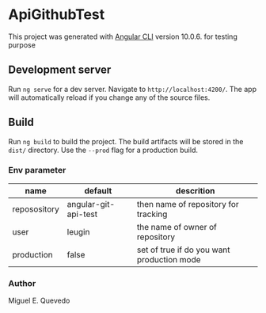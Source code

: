 # ApiGithubTest

This project was generated with [Angular CLI](https://github.com/angular/angular-cli) version 10.0.6.
 for testing purpose
## Development server

Run `ng serve` for a dev server. Navigate to `http://localhost:4200/`. The app will automatically reload if you change any of the source files.

## Build

Run `ng build` to build the project. The build artifacts will be stored in the `dist/` directory. Use the `--prod` flag for a production build.

### Env parameter 

| name  | default  | descrition  
|---|---|---|
| reposository | angular-git-api-test  |  then name of repository for tracking |
| user  | leugin  |  the name of owner of repository |
|  production |  false | set of true if do you want production mode   |


### Author 
Miguel  E. Quevedo